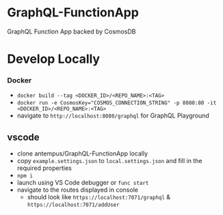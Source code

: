 # GraphQL-FunctionApp

GraphQL Function App backed by CosmosDB

# Develop Locally

### Docker

- `docker build --tag <DOCKER_ID>/<REPO_NAME>:<TAG>`
- `docker run -e CosmosKey="COSMOS_CONNECTION_STRING" -p 8080:80 -it <DOCKER_ID>/<REPO_NAME>:<TAG>`
- navigate to `http://localhost:8080/graphql` for GraphQL Playground

## vscode

- clone antempus/GraphQL-FunctionApp locally
- copy `example.settings.json` to `local.settings.json` and fill in the required properties
- `npm i`
- launch using VS Code debugger or `func start`
- navigate to the routes displayed in console
  - should look like `https://localhost:7071/graphql` & `https://localhost:7071/addUser`
